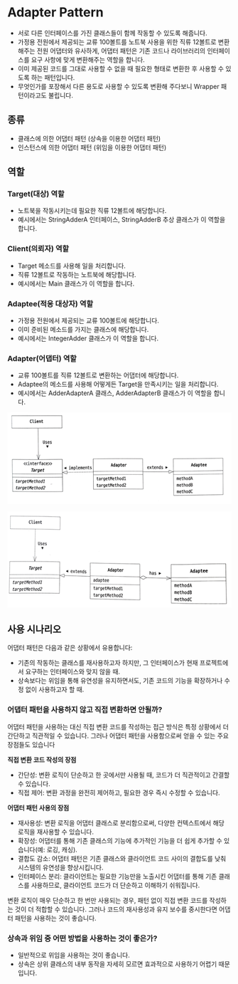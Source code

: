 # Adapter Pattern

- 서로 다른 인터페이스를 가진 클래스들이 함께 작동할 수 있도록 해줍니다.
- 가정용 전원에서 제공되는 교류 100볼트를 노트북 사용을 위한 직류 12볼트로 변환해주는 전원 어댑터와 유사하게, 어댑터 패턴은 기존 코드나 라이브러리의 인터페이스를 요구 사항에 맞게 변환해주는 역할을 합니다.
- 이미 제공된 코드를 그대로 사용할 수 없을 때 필요한 형태로 변환한 후 사용할 수 있도록 하는 패턴입니다.
- 무엇인가를 포장해서 다른 용도로 사용할 수 있도록 변환해 주다보니 Wrapper 패턴이라고도 불립니다.

## 종류

- 클래스에 의한 어댑터 패턴 (상속을 이용한 어댑터 패턴)
- 인스턴스에 의한 어댑터 패턴 (위임을 이용한 어댑터 패턴)

## 역할

### Target(대상) 역할

- 노트북을 작동시키는데 필요한 직류 12볼트에 해당합니다.
- 예시에서는 StringAdderA 인터페이스, StringAdderB 추상 클래스가 이 역할을 합니다.

### Client(의뢰자) 역할

- Target 메소드를 사용해 일을 처리합니다.
- 직류 12볼트로 작동하는 노트북에 해당합니다.
- 예시에서는 Main 클래스가 이 역할을 합니다.

### Adaptee(적응 대상자) 역할

- 가정용 전원에서 제공되는 교류 100볼트에 해당합니다.
- 이미 준비된 메소드를 가지는 클래스에 해당합니다.
- 예시에서는 IntegerAdder 클래스가 이 역할을 합니다.

### Adapter(어댑터) 역할

- 교류 100볼트를 직류 12볼트로 변환하는 어댑터에 해당합니다.
- Adaptee의 메소드를 사용해 어떻게든 Target을 만족시키는 일을 처리합니다.
- 예시에서는 AdderAdapterA 클래스, AdderAdapterB 클래스가 이 역할을 합니다.

![상속을 이용한 어댑터 패턴](../image/Inheritance_adapter.png)

![위임을 이용한 어댑터 패턴](../image/delegate_adapter.png)

## 사용 시나리오

어댑터 패턴은 다음과 같은 상황에서 유용합니다:

- 기존의 작동하는 클래스를 재사용하고자 하지만, 그 인터페이스가 현재 프로젝트에서 요구하는 인터페이스와 맞지 않을 때.
- 상속보다는 위임을 통해 유연성을 유지하면서도, 기존 코드의 기능을 확장하거나 수정 없이 사용하고자 할 때.

### 어댑터 패턴을 사용하지 않고 직접 변환하면 안될까?

어댑터 패턴을 사용하는 대신 직접 변환 코드를 작성하는 접근 방식은 특정 상황에서 더 간단하고 직관적일 수 있습니다. 
그러나 어댑터 패턴을 사용함으로써 얻을 수 있는 주요 장점들도 있습니다

**직접 변환 코드 작성의 장점**

- 간단성: 변환 로직이 단순하고 한 곳에서만 사용될 때, 코드가 더 직관적이고 간결할 수 있습니다.
- 직접 제어: 변환 과정을 완전히 제어하고, 필요한 경우 즉시 수정할 수 있습니다.

**어댑터 패턴 사용의 장점**

- 재사용성: 변환 로직을 어댑터 클래스로 분리함으로써, 다양한 컨텍스트에서 해당 로직을 재사용할 수 있습니다.
- 확장성: 어댑터를 통해 기존 클래스의 기능에 추가적인 기능을 더 쉽게 추가할 수 있습니다(예: 로깅, 캐싱).
- 결합도 감소: 어댑터 패턴은 기존 클래스와 클라이언트 코드 사이의 결합도를 낮춰 시스템의 유연성을 향상시킵니다.
- 인터페이스 분리: 클라이언트는 필요한 기능만을 노출시킨 어댑터를 통해 기존 클래스를 사용하므로, 클라이언트 코드가 더 단순하고 이해하기 쉬워집니다.

변환 로직이 매우 단순하고 한 번만 사용되는 경우, 패턴 없이 직접 변환 코드를 작성하는 것이 더 적합할 수 있습니다. 그러나 코드의 재사용성과 유지 보수를 중시한다면 어댑터 패턴을 사용하는 것이 좋습니다.

### 상속과 위임 중 어떤 방법을 사용하는 것이 좋은가?

- 일반적으로 위임을 사용하는 것이 좋습니다.
- 상속은 상위 클래스의 내부 동작을 자세히 모르면 효과적으로 사용하기 어렵기 때문입니다.